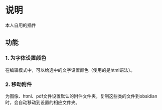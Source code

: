 # 说明

本人自用的插件

## 功能

### 1. 为字体设置颜色

在编辑模式中，可以给选中的文字设置颜色（使用的是html语法）。


### 2. 移动附件

为图像、html、pdf文件设置默认的附件文件夹，复制这些类的文件到obsidian时，会自动移动到设置的相应文件夹。